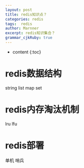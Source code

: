 ```yaml
---
layout: post
title: redis知识点？ 
categories: redis
tags:  redis 
author: Marnner
excerpt: redis知识集合？
grammar_cjkRuby: true
---
```



* content
{:toc}


# redis数据结构

string
list
map
set

# redis内存淘汰机制

lru
lfu

# redis部署

单机
哨兵
